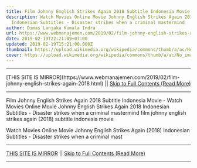 ```yaml
---
title: Film Johnny English Strikes Again 2018 Subtitle Indonesia Movie
description: Watch Movies Online Movie Johnny English Strikes Again 2018
  Indonesian Subtitles - Disaster strikes when a criminal mastermind
author: Dimas Lanjaka Kumala Indra
url: https://www.webmanajemen.com/2019/02/film-johnny-english-strikes-again-2018.html
date: 2019-02-19T22:21:09+07:00
updated: 2019-02-19T15:21:00.000Z
thumbnail: https://upload.wikimedia.org/wikipedia/commons/thumb/a/ac/No_image_available.svg/2048px-No_image_available.svg.png
cover: https://upload.wikimedia.org/wikipedia/commons/thumb/a/ac/No_image_available.svg/2048px-No_image_available.svg.png
---
```


<hr/> [THIS SITE IS MIRROR](https://www.webmanajemen.com/2019/02/film-johnny-english-strikes-again-2018.html) || <a href="https://www.webmanajemen.com/2019/02/film-johnny-english-strikes-again-2018.html" rel="follow" class="button" id="read-more">Skip to Full Contents (Read More)</a> <hr/> Film Johnny English Strikes Again 2018 Subtitle Indonesia Movie - Watch Movies Online Movie Johnny English Strikes Again 2018 Indonesian Subtitles - Disaster strikes when a criminal mastermind film johnny english strikes again (2018) subtitle indonesia  movie
  
  
  
  Watch Movies Online Movie Johnny English Strikes Again (2018) Indonesian Subtitles - Disaster strikes when a criminal mast <hr/> [THIS SITE IS MIRROR](https://www.webmanajemen.com/2019/02/film-johnny-english-strikes-again-2018.html) || <a href="https://www.webmanajemen.com/2019/02/film-johnny-english-strikes-again-2018.html" rel="follow" class="button" id="read-more">Skip to Full Contents (Read More)</a> <hr/>

<script>
    if (location.host.includes('dimaslanjaka12')) {
      location.replace('https://www.webmanajemen.com/2019/02/film-johnny-english-strikes-again-2018.html');
    }
  </script>